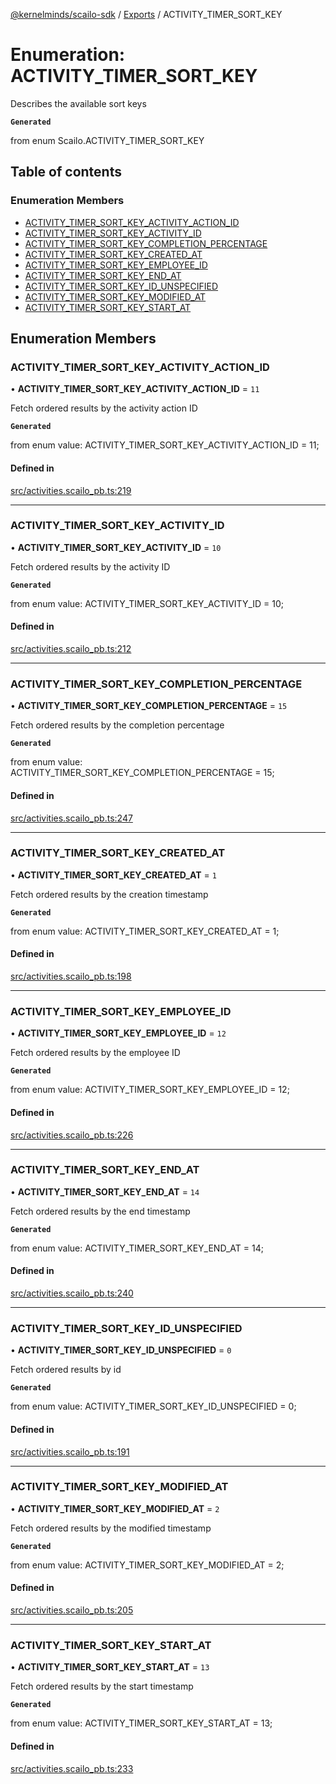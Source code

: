 [@kernelminds/scailo-sdk](../README.md) / [Exports](../modules.md) / ACTIVITY\_TIMER\_SORT\_KEY

# Enumeration: ACTIVITY\_TIMER\_SORT\_KEY

Describes the available sort keys

**`Generated`**

from enum Scailo.ACTIVITY_TIMER_SORT_KEY

## Table of contents

### Enumeration Members

- [ACTIVITY\_TIMER\_SORT\_KEY\_ACTIVITY\_ACTION\_ID](ACTIVITY_TIMER_SORT_KEY.md#activity_timer_sort_key_activity_action_id)
- [ACTIVITY\_TIMER\_SORT\_KEY\_ACTIVITY\_ID](ACTIVITY_TIMER_SORT_KEY.md#activity_timer_sort_key_activity_id)
- [ACTIVITY\_TIMER\_SORT\_KEY\_COMPLETION\_PERCENTAGE](ACTIVITY_TIMER_SORT_KEY.md#activity_timer_sort_key_completion_percentage)
- [ACTIVITY\_TIMER\_SORT\_KEY\_CREATED\_AT](ACTIVITY_TIMER_SORT_KEY.md#activity_timer_sort_key_created_at)
- [ACTIVITY\_TIMER\_SORT\_KEY\_EMPLOYEE\_ID](ACTIVITY_TIMER_SORT_KEY.md#activity_timer_sort_key_employee_id)
- [ACTIVITY\_TIMER\_SORT\_KEY\_END\_AT](ACTIVITY_TIMER_SORT_KEY.md#activity_timer_sort_key_end_at)
- [ACTIVITY\_TIMER\_SORT\_KEY\_ID\_UNSPECIFIED](ACTIVITY_TIMER_SORT_KEY.md#activity_timer_sort_key_id_unspecified)
- [ACTIVITY\_TIMER\_SORT\_KEY\_MODIFIED\_AT](ACTIVITY_TIMER_SORT_KEY.md#activity_timer_sort_key_modified_at)
- [ACTIVITY\_TIMER\_SORT\_KEY\_START\_AT](ACTIVITY_TIMER_SORT_KEY.md#activity_timer_sort_key_start_at)

## Enumeration Members

### ACTIVITY\_TIMER\_SORT\_KEY\_ACTIVITY\_ACTION\_ID

• **ACTIVITY\_TIMER\_SORT\_KEY\_ACTIVITY\_ACTION\_ID** = ``11``

Fetch ordered results by the activity action ID

**`Generated`**

from enum value: ACTIVITY_TIMER_SORT_KEY_ACTIVITY_ACTION_ID = 11;

#### Defined in

[src/activities.scailo_pb.ts:219](https://github.com/scailo/ts-sdk/blob/c10a36b57201dfa5903d4b53efa1e62aa6208936/src/activities.scailo_pb.ts#L219)

___

### ACTIVITY\_TIMER\_SORT\_KEY\_ACTIVITY\_ID

• **ACTIVITY\_TIMER\_SORT\_KEY\_ACTIVITY\_ID** = ``10``

Fetch ordered results by the activity ID

**`Generated`**

from enum value: ACTIVITY_TIMER_SORT_KEY_ACTIVITY_ID = 10;

#### Defined in

[src/activities.scailo_pb.ts:212](https://github.com/scailo/ts-sdk/blob/c10a36b57201dfa5903d4b53efa1e62aa6208936/src/activities.scailo_pb.ts#L212)

___

### ACTIVITY\_TIMER\_SORT\_KEY\_COMPLETION\_PERCENTAGE

• **ACTIVITY\_TIMER\_SORT\_KEY\_COMPLETION\_PERCENTAGE** = ``15``

Fetch ordered results by the completion percentage

**`Generated`**

from enum value: ACTIVITY_TIMER_SORT_KEY_COMPLETION_PERCENTAGE = 15;

#### Defined in

[src/activities.scailo_pb.ts:247](https://github.com/scailo/ts-sdk/blob/c10a36b57201dfa5903d4b53efa1e62aa6208936/src/activities.scailo_pb.ts#L247)

___

### ACTIVITY\_TIMER\_SORT\_KEY\_CREATED\_AT

• **ACTIVITY\_TIMER\_SORT\_KEY\_CREATED\_AT** = ``1``

Fetch ordered results by the creation timestamp

**`Generated`**

from enum value: ACTIVITY_TIMER_SORT_KEY_CREATED_AT = 1;

#### Defined in

[src/activities.scailo_pb.ts:198](https://github.com/scailo/ts-sdk/blob/c10a36b57201dfa5903d4b53efa1e62aa6208936/src/activities.scailo_pb.ts#L198)

___

### ACTIVITY\_TIMER\_SORT\_KEY\_EMPLOYEE\_ID

• **ACTIVITY\_TIMER\_SORT\_KEY\_EMPLOYEE\_ID** = ``12``

Fetch ordered results by the employee ID

**`Generated`**

from enum value: ACTIVITY_TIMER_SORT_KEY_EMPLOYEE_ID = 12;

#### Defined in

[src/activities.scailo_pb.ts:226](https://github.com/scailo/ts-sdk/blob/c10a36b57201dfa5903d4b53efa1e62aa6208936/src/activities.scailo_pb.ts#L226)

___

### ACTIVITY\_TIMER\_SORT\_KEY\_END\_AT

• **ACTIVITY\_TIMER\_SORT\_KEY\_END\_AT** = ``14``

Fetch ordered results by the end timestamp

**`Generated`**

from enum value: ACTIVITY_TIMER_SORT_KEY_END_AT = 14;

#### Defined in

[src/activities.scailo_pb.ts:240](https://github.com/scailo/ts-sdk/blob/c10a36b57201dfa5903d4b53efa1e62aa6208936/src/activities.scailo_pb.ts#L240)

___

### ACTIVITY\_TIMER\_SORT\_KEY\_ID\_UNSPECIFIED

• **ACTIVITY\_TIMER\_SORT\_KEY\_ID\_UNSPECIFIED** = ``0``

Fetch ordered results by id

**`Generated`**

from enum value: ACTIVITY_TIMER_SORT_KEY_ID_UNSPECIFIED = 0;

#### Defined in

[src/activities.scailo_pb.ts:191](https://github.com/scailo/ts-sdk/blob/c10a36b57201dfa5903d4b53efa1e62aa6208936/src/activities.scailo_pb.ts#L191)

___

### ACTIVITY\_TIMER\_SORT\_KEY\_MODIFIED\_AT

• **ACTIVITY\_TIMER\_SORT\_KEY\_MODIFIED\_AT** = ``2``

Fetch ordered results by the modified timestamp

**`Generated`**

from enum value: ACTIVITY_TIMER_SORT_KEY_MODIFIED_AT = 2;

#### Defined in

[src/activities.scailo_pb.ts:205](https://github.com/scailo/ts-sdk/blob/c10a36b57201dfa5903d4b53efa1e62aa6208936/src/activities.scailo_pb.ts#L205)

___

### ACTIVITY\_TIMER\_SORT\_KEY\_START\_AT

• **ACTIVITY\_TIMER\_SORT\_KEY\_START\_AT** = ``13``

Fetch ordered results by the start timestamp

**`Generated`**

from enum value: ACTIVITY_TIMER_SORT_KEY_START_AT = 13;

#### Defined in

[src/activities.scailo_pb.ts:233](https://github.com/scailo/ts-sdk/blob/c10a36b57201dfa5903d4b53efa1e62aa6208936/src/activities.scailo_pb.ts#L233)
